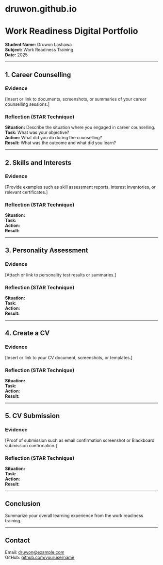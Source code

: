# druwon.github.io
# Work Readiness Digital Portfolio  
**Student Name:** Druwon Lashawa  
**Subject:** Work Readiness Training  
**Date:** 2025

---

## 1. Career Counselling

### Evidence  
[Insert or link to documents, screenshots, or summaries of your career counselling sessions.]

### Reflection (STAR Technique)  
**Situation:** Describe the situation where you engaged in career counselling.  
**Task:** What was your objective?  
**Action:** What did you do during the counselling?  
**Result:** What was the outcome and what did you learn?

---

## 2. Skills and Interests

### Evidence  
[Provide examples such as skill assessment reports, interest inventories, or relevant certificates.]

### Reflection (STAR Technique)  
**Situation:**  
**Task:**  
**Action:**  
**Result:**  

---

## 3. Personality Assessment

### Evidence  
[Attach or link to personality test results or summaries.]

### Reflection (STAR Technique)  
**Situation:**  
**Task:**  
**Action:**  
**Result:**  

---

## 4. Create a CV

### Evidence  
[Insert or link to your CV document, screenshots, or templates.]

### Reflection (STAR Technique)  
**Situation:**  
**Task:**  
**Action:**  
**Result:**  

---

## 5. CV Submission

### Evidence  
[Proof of submission such as email confirmation screenshot or Blackboard submission confirmation.]

### Reflection (STAR Technique)  
**Situation:**  
**Task:**  
**Action:**  
**Result:**  

---

## Conclusion  
Summarize your overall learning experience from the work readiness training.

---

## Contact  
Email: druwon@example.com  
GitHub: [github.com/yourusername](https://github.com/yourusername)

